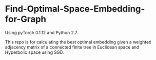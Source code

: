 # Find-Optimal-Space-Embedding-for-Graph

Using pyTorch 0.1.12 and Python 2.7.

This repo is for calculating the best optimal embedding given a weighted adjacency matrix of a connected finite tree in Euclidean space and Hyperbolic space using SGD.

